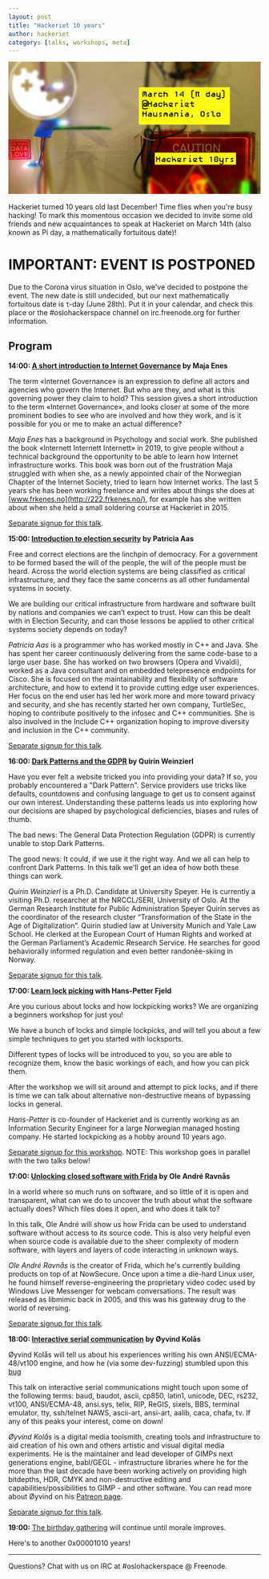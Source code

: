 ```yaml
---
layout: post
title: "Hackeriet 10 years"
author: hackeriet
category: [talks, workshops, meta]
---
```

![hackeriet 10 years](/images/hackeriet-10yrs-blog-banner-02.png)

Hackeriet turned 10 years old last December! Time flies when you're busy hacking! To mark this momentous occasion we decided to invite some old friends and new acquaintances to speak at Hackeriet on March 14th (also known as Pi day, a mathematically fortuitous date)!

# IMPORTANT: EVENT IS POSTPONED

Due to the Corona virus situation in Oslo, we've decided to postpone the event. The new date is still undecided, but our next mathematically fortuitous date is τ-day (June 28th). Put it in your calendar, and check this place or the #oslohackerspace channel on irc.freenode.org for further information.

## Program

**14:00: [A short introduction to Internet Governance](https://www.meetup.com/hackeriet/events/268683282/) by Maja Enes**

The term «Internet Governance» is an expression to define all actors and agencies who govern the Internet. But who are they, and what is this governing power they claim to hold? This session gives a short introduction to the term «Internet Governance», and looks closer at some of the more prominent bodies to see who are involved and how they work, and is it possible for you or me to make an actual difference?

*Maja Enes* has a background in Psychology and social work. She published the book «Internett Internett Internett» in 2019, to give people without a technical background the opportunity to be able to learn how Internet infrastructure works. This book was born out of the frustration Maja struggled with when she, as a newly appointed chair of the Norwegian Chapter of the Internet Society, tried to learn how Internet works. The last 5 years she has been working freelance and writes about things she does at [www.frkenes.no](http://222.frkenes.no/), for example has she written about when she held a small soldering course at Hackeriet in 2015.

[Separate signup for this talk](https://www.meetup.com/hackeriet/events/268683282/).


**15:00: [Introduction to election security](https://www.meetup.com/hackeriet/events/268853140/) by Patricia Aas**

Free and correct elections are the linchpin of democracy. For a government to be formed based the will of the people, the will of the people must be heard. Across the world election systems are being classified as critical infrastructure, and they face the same concerns as all other fundamental systems in society.

We are building our critical infrastructure from hardware and software built by nations and companies we can’t expect to trust. How can this be dealt with in Election Security, and can those lessons be applied to other critical systems society depends on today?

*Patricia Aas* is a programmer who has worked mostly in C++ and Java. She has spent her career continuously delivering from the same code-base to a large user base. She has worked on two browsers (Opera and Vivaldi), worked as a Java consultant and on embedded telepresence endpoints for Cisco. She is focused on the maintainability and flexibility of software architecture, and how to extend it to provide cutting edge user experiences. Her focus on the end user has led her work more and more toward privacy and security, and she has recently started her own company, TurtleSec, hoping to contribute positively to the infosec and C++ communities. She is also involved in the Include C++ organization hoping to improve diversity and inclusion in the C++ community.

[Separate signup for this talk](https://www.meetup.com/hackeriet/events/268853140/).


**16:00: [Dark Patterns and the GDPR](https://www.meetup.com/hackeriet/events/268730284/) by Quirin Weinzierl**

Have you ever felt a website tricked you into providing your data? If so, you probably encountered a "Dark Pattern". Service providers use tricks like defaults, countdowns and confusing language to get us to consent against our own interest. Understanding these patterns leads us into exploring how our decisions are shaped by psychological deficiencies, biases and rules of thumb.

The bad news: The General Data Protection Regulation (GDPR) is currently unable to stop Dark Patterns.

The good news: It could, if we use it the right way. And we all can help to confront Dark Patterns. In this talk we'll get an idea of how both these things can work.

*Quirin Weinzierl* is a Ph.D. Candidate at University Speyer. He is currently a visiting Ph.D. researcher at the NRCCL/SERI, University of Oslo. At the German Research Institute for Public Administration Speyer Quirin serves as the coordinator of the research cluster “Transformation of the State in the Age of Digitalization”. Quirin studied law at University Munich and Yale Law School. He clerked at the European Court of Human Rights and worked at the German Parliament’s Academic Research Service. He searches for good behaviorally informed regulation and even better randonée-skiing in Norway.

[Separate signup for this talk](https://www.meetup.com/hackeriet/events/268730284/).

**17:00: [Learn lock picking](https://www.meetup.com/hackeriet/events/269094753/) with Hans-Petter Fjeld**

Are you curious about locks and how lockpicking works? We are organizing a beginners workshop for just you!

We have a bunch of locks and simple lockpicks, and will tell you about a few simple techniques to get you started with locksports.

Different types of locks will be introduced to you, so you are able to recognize them, know the basic workings of each, and how you can pick them.

After the workshop we will sit around and attempt to pick locks, and if there is time we can talk about alternative non-destructive means of bypassing locks in general.

*Hans-Petter* is co-founder of Hackeriet and is currently working as an Information Security Engineer for a large Norwegian managed hosting company. He started lockpicking as a hobby around 10 years ago.

[Separate signup for this workshop](https://www.meetup.com/hackeriet/events/269094753/). NOTE: This workshop goes in parallel with the two talks below!


**17:00: [Unlocking closed software with Frida](https://www.meetup.com/hackeriet/events/269090108/) by Ole André Ravnås**

In a world where so much runs on software, and so little of it is open and transparent, what can we do to uncover the truth about what the software actually does? Which files does it open, and who does it talk to?

In this talk, Ole André will show us how Frida can be used to understand software without access to its source code. This is also very helpful even when source code is available due to the sheer complexity of modern software, with layers and layers of code interacting in unknown ways.

*Ole André Ravnås* is the creator of Frida, which he's currently building products on top of at NowSecure. Once upon a time a die-hard Linux user, he found himself reverse-engineering the proprietary video codec used by Windows Live Messenger for webcam conversations. The result was released as libmimic back in 2005, and this was his gateway drug to the world of reversing.

[Separate signup for this talk](https://www.meetup.com/hackeriet/events/269090108/).


**18:00: [Interactive serial communication](https://www.meetup.com/hackeriet/events/268831116/) by Øyvind Kolås**

Øyvind Kolås will tell us about his experiences writing his own ANSI/ECMA-48/vt100 engine, and how he (via some dev-fuzzing) stumbled upon this [bug](https://git.savannah.gnu.org/cgit/screen.git/commit/?id=eb2be1adf92d58bd8f4ca3458eb04da38bf33c2b)

This talk on interactive serial communications might touch upon some of the following terms: baud, baudot, ascii, cp850, latin1, unicode, DEC, rs232, vt100, ANSI/ECMA-48, ansi.sys, telix, RIP, ReGIS, sixels, BBS, terminal emulator, tty, ssh/telnet NAWS, ascii-art, ansi-art, aalib, caca, chafa, tv. If any of this peaks your interest, come on down!

*Øyvind Kolås* is a digital media toolsmith, creating tools and infrastructure to aid creation of his own and others artistic and visual digital media experiments. He is the maintainer and lead developer of GIMPs next generations engine, babl/GEGL - infrastructure libraries where he for the more than the last decade have been working actively on providing high bitdepths, HDR, CMYK and non-destructive editing and capabilities/possibilities to GIMP - and other software. You can read more about Øyvind on his [Patreon page](https://www.patreon.com/pippin).

[Separate signup for this talk](https://www.meetup.com/hackeriet/events/268831116/).

**19:00:** [The birthday gathering](https://www.meetup.com/hackeriet/events/qfbdgqybcfbsb/) will continue until morale improves.

Here's to another 0x00001010 years!

----
Questions? Chat with us on IRC at #oslohackerspace @ Freenode.
